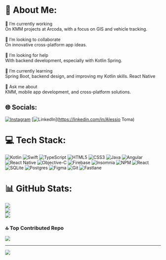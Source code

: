 # 💫 About Me:
🔭 I’m currently working <br>On KMM projects at Arcoda, with a focus on GIS and vehicle tracking.  <br><br>👯 I’m looking to collaborate <br>On innovative cross-platform app ideas.  <br><br>🤝 I’m looking for help<br>With backend development, especially with Kotlin Spring.  <br><br>🌱 I’m currently learning <br>Spring Boot, backend design, and improving my Kotlin skills.  React Native<br><br>💬 Ask me about <br>KMM, mobile app development, and cross-platform solutions.  <br>


## 🌐 Socials:
[![Instagram](https://img.shields.io/badge/Instagram-%23E4405F.svg?logo=Instagram&logoColor=white)](https://instagram.com/alessio_toma8) [![LinkedIn](https://img.shields.io/badge/LinkedIn-%230077B5.svg?logo=linkedin&logoColor=white)](https://linkedin.com/in/Alessio Toma) 

# 💻 Tech Stack:
![Kotlin](https://img.shields.io/badge/kotlin-%237F52FF.svg?style=for-the-badge&logo=kotlin&logoColor=white) ![Swift](https://img.shields.io/badge/swift-F54A2A?style=for-the-badge&logo=swift&logoColor=white) ![TypeScript](https://img.shields.io/badge/typescript-%23007ACC.svg?style=for-the-badge&logo=typescript&logoColor=white) ![HTML5](https://img.shields.io/badge/html5-%23E34F26.svg?style=for-the-badge&logo=html5&logoColor=white) ![CSS3](https://img.shields.io/badge/css3-%231572B6.svg?style=for-the-badge&logo=css3&logoColor=white) ![Java](https://img.shields.io/badge/java-%23ED8B00.svg?style=for-the-badge&logo=openjdk&logoColor=white) ![Angular](https://img.shields.io/badge/angular-%23DD0031.svg?style=for-the-badge&logo=angular&logoColor=white) ![React Native](https://img.shields.io/badge/react_native-%2320232a.svg?style=for-the-badge&logo=react&logoColor=%2361DAFB) ![Objective-C](https://img.shields.io/badge/OBJECTIVE--C-%233A95E3.svg?style=for-the-badge&logo=apple&logoColor=white) ![Firebase](https://img.shields.io/badge/firebase-%23039BE5.svg?style=for-the-badge&logo=firebase) ![Insomnia](https://img.shields.io/badge/Insomnia-black?style=for-the-badge&logo=insomnia&logoColor=5849BE) ![NPM](https://img.shields.io/badge/NPM-%23CB3837.svg?style=for-the-badge&logo=npm&logoColor=white) ![React](https://img.shields.io/badge/react-%2320232a.svg?style=for-the-badge&logo=react&logoColor=%2361DAFB) ![SQLite](https://img.shields.io/badge/sqlite-%2307405e.svg?style=for-the-badge&logo=sqlite&logoColor=white) ![Postgres](https://img.shields.io/badge/postgres-%23316192.svg?style=for-the-badge&logo=postgresql&logoColor=white) ![Figma](https://img.shields.io/badge/figma-%23F24E1E.svg?style=for-the-badge&logo=figma&logoColor=white) ![Git](https://img.shields.io/badge/git-%23F05033.svg?style=for-the-badge&logo=git&logoColor=white) ![Fastlane](https://img.shields.io/badge/fastlane-%2382bd4e.svg?style=for-the-badge&logo=fastlane&logoColor=black)
# 📊 GitHub Stats:
![](https://github-readme-stats.vercel.app/api?username=alessiotoma8&theme=dark&hide_border=false&include_all_commits=false&count_private=false)<br/>
![](https://nirzak-streak-stats.vercel.app/?user=alessiotoma8&theme=dark&hide_border=false)<br/>
![](https://github-readme-stats.vercel.app/api/top-langs/?username=alessiotoma8&theme=dark&hide_border=false&include_all_commits=false&count_private=false&layout=compact)

### 🔝 Top Contributed Repo
![](https://github-contributor-stats.vercel.app/api?username=alessiotoma8&limit=5&theme=dark&combine_all_yearly_contributions=true)

---
[![](https://visitcount.itsvg.in/api?id=alessiotoma8&icon=0&color=0)](https://visitcount.itsvg.in)

<!-- Proudly created with GPRM ( https://gprm.itsvg.in ) -->

